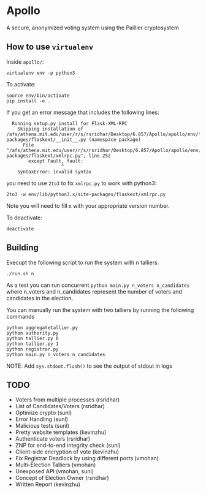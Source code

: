 # Apollo
A secure, anonymized voting system using the Paillier cryptosystem

## How to use `virtualenv`

Inside `apollo/`:
```
virtualenv env -p python3
```

To activate:
```
source env/bin/activate
pip install -e .
```

If you get an error message that includes the following lines:
```
  Running setup.py install for Flask-XML-RPC
    Skipping installation of /afs/athena.mit.edu/user/r/s/rsridhar/Desktop/6.857/Apollo/apollo/env/lib/python3.4/site-packages/flaskext/__init__.py (namespace package)
      File "/afs/athena.mit.edu/user/r/s/rsridhar/Desktop/6.857/Apollo/apollo/env/lib/python3.4/site-packages/flaskext/xmlrpc.py", line 252
        except Fault, fault:
                    ^
    SyntaxError: invalid syntax
```

you need to use `2to3` to fix `xmlrpc.py` to work with python3:
```
2to3 -w env/lib/python3.x/site-packages/flaskext/xmlrpc.py
```
Note you will need to fill x with your appropriate version number.

To deactivate:
```
deactivate
```

## Building
Execupt the following script to run the system with n talliers.

```
./run.sh n
```
As a test you can run concurrent ```python main.py n_voters n_candidates``` where n_voters and n_candidates represent the number of voters and candidates in the election.


You can manually run the system with two talliers by running the following commands
```
python aggregatetallier.py
python authority.py
python tallier.py 0
python tallier.py 1
python registrar.py
python main.py n_voters n_candidates
```

NOTE: Add `sys.stdout.flush()` to see the output of stdout in logs

## TODO
* Voters from multiple processes (rsridhar)
* List of Candidates/Voters (rsridhar)
* Optimize crypto (sunl)
* Error Handling (sunl)
* Malicious tests (sunl)
* Pretty website templates (kevinzhu)
* Authenticate voters (rsridhar)
* ZNP for end-to-end integrity check (sunl)
* Client-side encryption of vote (kevinzhu)
* Fix Registrar Deadlock by using different ports (vmohan)
* Multi-Election Talliers (vmohan)
* Unexposed API (vmohan, sunl)
* Concept of Election Owner (rsridhar)
* Written Report (kevinzhu)
